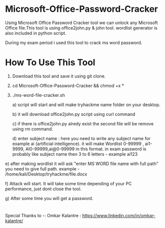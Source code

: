 # Microsoft-Office-Password-Cracker
Using Microsoft Office Password Cracker tool we can unlock any Microsoft Office file.This tool is using office2john.py &amp; john tool. wordlist generator is also included in python script.


During my exam period i used this tool to crack ms word password. 




# How To Use This Tool

1) Download this tool and save it using git clone.
2)  cd Microsoft-Office-Password-Cracker && chmod +x *
3) ./ms-word-file-cracker.sh       

   a) script will start and will make tryhackme name folder on your desktop. 
   
   b) it will download office2john.py script using curl command
   
   c) if there is office2john.py alredy exist the second file will be remove using rm command.


   d) enter subject name :     here you need to write any subject name for example ai  (artificial intelligence). 
                                it will make Wordlist 0-99999 , ai1-9999, AI0-99999,ai@0-99999 in this format. 
                                in exam password is probably like subject name then 3 to 6 letters - example ai123  
                                
 
 e) after making wordlist it will ask "enter MS WORD file name with full path"
                                you need to give full path. example - /home/kali/Desktop/tryhackme/file.docx
  
  
  f) Attack will start. It will take some time depending of your PC performance, just dont close the tool. 


  g) After some time you will get a password. 
  
  
  



#



Special Thanks to -:  Omkar Kalantre  :   https://www.linkedin.com/in/omkar-kalantre/

